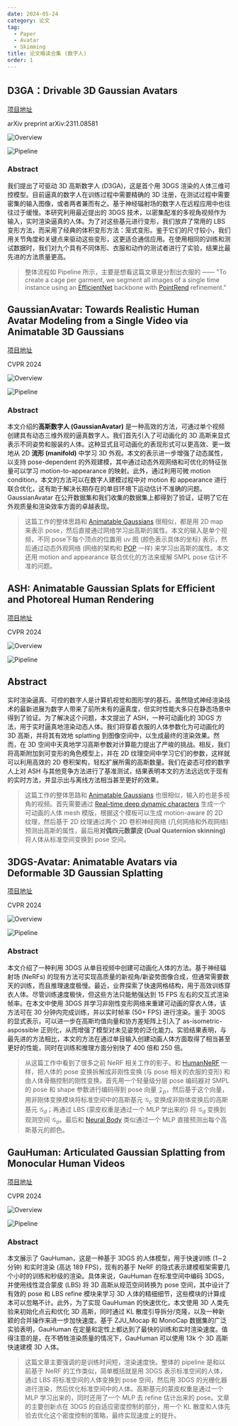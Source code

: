 ```yaml
---
date: 2024-05-24
category: 论文
tag:
  - Paper
  - Avatar
  - Skimming
title: 论文略读合集 (数字人)
order: 1
---
```


## D3GA：Drivable 3D Gaussian Avatars

[项目地址](https://zielon.github.io/d3ga/)

arXiv preprint arXiv:2311.08581

![Overview](https://rocyan.oss-cn-hangzhou.aliyuncs.com/blog/202406261143740.png)

![Pipeline](https://rocyan.oss-cn-hangzhou.aliyuncs.com/blog/202406261143918.png)

### Abstract

我们提出了可驱动 3D 高斯数字人 (D3GA)，这是首个用 3DGS 渲染的人体三维可控模型。目前逼真的数字人在训练过程中需要精确的 3D 注册，在测试过程中需要密集的输入图像，或者两者兼而有之。基于神经辐射场的数字人在远程应用中也往往过于缓慢。本研究利用最近提出的 3DGS 技术，以密集配准的多视角视频作为输入，实时渲染逼真的人体。为了对这些基元进行变形，我们放弃了常用的 LBS 变形方法，而采用了经典的体积变形方法：笼式变形。鉴于它们的尺寸较小，我们用关节角度和关键点来驱动这些变形，这更适合通信应用。在使用相同的训练和测试数据时，我们对九个具有不同体形、衣服和动作的测试者进行了实验，结果比最先进的方法质量更高。

> 整体流程如 Pipeline 所示，主要是想看这篇文章是分割出衣服的 —— "To create a cage per garment, we segment all images of a single time instance using an [EfficientNet][ref1] backbone with [PointRend][ref2] refinement."
>
> [ref1]: http://proceedings.mlr.press/v97/tan19a.html?ref=jina-ai-gmbh.ghost.io
> [ref2]:https://openaccess.thecvf.com/content_CVPR_2020/html/Kirillov_PointRend_Image_Segmentation_As_Rendering_CVPR_2020_paper.html

## GaussianAvatar: Towards Realistic Human Avatar Modeling from a Single Video via Animatable 3D Gaussians

[项目地址](https://huliangxiao.github.io/GaussianAvatar)

CVPR 2024

![Overview](https://rocyan.oss-cn-hangzhou.aliyuncs.com/blog/202407051530107.png)

![Pipeline](https://rocyan.oss-cn-hangzhou.aliyuncs.com/blog/202407051531677.png)

### Abstract

本文介绍的**高斯数字人 (GaussianAvatar)** 是一种高效的方法，可通过单个视频创建具有动态三维外观的逼真数字人。我们首先引入了可动画化的 3D 高斯来显式表示不同姿势和服装的人体。这种显式且可动画化的表现形式可以更高效、更一致地从 2D **流形 (manifold)** 中学习 3D 外观。本文的表示进一步增强了动态属性，以支持 pose-dependent 的外观建模，其中通过动态外观网络和可优化的特征张量可以学习 motion-to-appearance 的映射。此外，通过利用可微 motion condition，本文的方法可以在数字人建模过程中对 motion 和 appearance 进行联合优化，这有助于解决长期存在的单目环境下运动估计不准确的问题。GaussianAvatar 在公开数据集和我们收集的数据集上都得到了验证，证明了它在外观质量和渲染效率方面的卓越表现。

> 这篇工作的整体思路和 [Animatable Gaussians](Animatable-Gaussians.thml) 很相似，都是用 2D map 来表示 pose，然后直接通过网络学习出高斯的属性。本文的输入是单个视频，不同 pose下每个顶点的位置用 uv 图 (颜色表示具体的坐标) 表示，然后通过动态外观网络 (网络的架构和 [POP](https://openaccess.thecvf.com/content/ICCV2021/html/Ma_The_Power_of_Points_for_Modeling_Humans_in_Clothing_ICCV_2021_paper.html) 一样) 来学习出高斯的属性。本文还用 motion and appearance 联合优化的方法来缓解 SMPL pose 估计不准的问题。

## ASH: Animatable Gaussian Splats for Efficient and Photoreal Human Rendering

[项目地址](https://vcai.mpi-inf.mpg.de/projects/ash/)

CVPR 2024

![Overview](https://rocyan.oss-cn-hangzhou.aliyuncs.com/blog/202407051701353.png)

![Pipeline](https://rocyan.oss-cn-hangzhou.aliyuncs.com/blog/202407051701447.png)

## Abstract

实时渲染逼真、可控的数字人是计算机视觉和图形学的基石。虽然隐式神经渲染技术的最新进展为数字人带来了前所未有的逼真度，但实时性能大多只在静态场景中得到了验证。为了解决这个问题，本文提出了 ASH，一种可动画化的 3DGS 方法，用于实时逼真地渲染动态人体。我们将穿着衣服的人体参数化为可动画化的 3D 高斯，并将其有效地 splatting 到图像空间中，以生成最终的渲染效果。然而，在 3D 空间中天真地学习高斯参数对计算能力提出了严峻的挑战。相反，我们将高斯附加到可变形的角色模型上，并在 2D 纹理空间中学习它们的参数，这样就可以利用高效的 2D 卷积架构，轻松扩展所需的高斯数量。我们在姿态可控的数字人上对 ASH 与其他竞争方法进行了基准测试，结果表明本文的方法远远优于现有的实时方法，并显示出与离线方法相当甚至更好的效果。

> 这篇工作的整体思路和 [Animatable Gaussians](Animatable-Gaussians.thml) 也很相似，输入的也是多视角的视频。首先需要通过 [Real-time deep dynamic characters](https://dl.acm.org/doi/abs/10.1145/3450626.3459749) 生成一个可动画的人体 mesh 模版，根据这个模板可以生成 motion-aware 的 2D 纹理，然后基于 2D 纹理通过两个 2D 卷积神经网络 (几何网络和外观网络) 预测出高斯的属性，最后用**对偶四元数蒙皮 (Dual Quaternion skinning)** 将人体从标准空间变换到 pose 空间。

## 3DGS-Avatar: Animatable Avatars via Deformable 3D Gaussian Splatting

[项目地址](https://neuralbodies.github.io/3DGS-Avatar/index.html)

CVPR 2024

![Overview](https://rocyan.oss-cn-hangzhou.aliyuncs.com/blog/202407052119182.png)

![Pipeline](https://rocyan.oss-cn-hangzhou.aliyuncs.com/blog/202407052120368.png)

### Abstract

本文介绍了一种利用 3DGS 从单目视频中创建可动画化人体的方法。基于神经辐射场 (NeRFs) 的现有方法可实现高质量的新视角/新姿势图像合成，但通常需要数天的训练，而且推理速度极慢。最近，业界探索了快速网格结构，用于高效训练穿衣人体。尽管训练速度极快，但这些方法只能勉强达到 15 FPS 左右的交互式渲染帧率。在本文中使用 3DGS 并学习非刚性变形网络来重建可动画的穿衣人体，该方法可在 30 分钟内完成训练，并以实时帧率 (50+ FPS) 进行渲染。鉴于 3DGS 的显式表示，可以进一步在高斯均值向量和协方差矩阵上引入了 as-isometric-aspossible 正则化，从而增强了模型对未见姿势的泛化能力。实验结果表明，与最先进的方法相比，本文的方法在通过单目输入创建动画人体方面取得了相当甚至更好的性能，同时在训练和推理方面分别快了 400 倍和 250 倍。

> 从这篇工作中看到了很多之前 NeRF 相关工作的影子。和 [HumanNeRF](https://openaccess.thecvf.com/content/CVPR2022/html/Weng_HumanNeRF_Free-Viewpoint_Rendering_of_Moving_People_From_Monocular_Video_CVPR_2022_paper.html) 一样，把人体的 pose 变换拆解成非刚性变换 (与 pose 相关的衣服的变形) 和由人体骨骼控制的刚性变换。首先用一个轻量级分层 pose 编码器对 SMPL 的 pose 和 shape 参数进行编码得到 pose 向量 $\mathcal{Z}_p$，然后基于这个向量，用非刚体变换模块将标准空间中的高斯基元 $\mathcal{G}_c$ 变换成非刚体变换后的高斯基元 $\mathcal{G}_d$；再通过 LBS (蒙皮权重是通过一个 MLP 学出来的) 将 $\mathcal{G}_d$ 变换到观测空间 $\mathcal{G}_o$。最后和 [Neural Body](https://openaccess.thecvf.com/content/CVPR2021/html/Peng_Neural_Body_Implicit_Neural_Representations_With_Structured_Latent_Codes_for_CVPR_2021_paper.html) 类似通过一个 MLP 直接预测出每个高斯基元的颜色。

## GauHuman: Articulated Gaussian Splatting from Monocular Human Videos

[项目地址](https://skhu101.github.io/GauHuman/)

CVPR 2024

![Overview](https://rocyan.oss-cn-hangzhou.aliyuncs.com/blog/202407060949697.png)

![Pipeline](https://rocyan.oss-cn-hangzhou.aliyuncs.com/blog/202407060949541.png)

### Abstract

本文展示了 GauHuman，这是一种基于 3DGS 的人体模型，用于快速训练 (1∼2 分钟) 和实时渲染 (高达 189 FPS)，现有的基于 NeRF 的隐式表示建模框架需要几个小时的训练和秒级的渲染。具体来说，GauHuman 在标准空间中编码 3DGS，并使用线性混合蒙皮 (LBS) 将 3D 高斯从规范空间转换为 pose 空间，其中设计了有效的 pose 和 LBS refine 模块来学习 3D 人体的精细细节，这些模块的计算成本可以忽略不计。此外，为了实现 GauHuman 的快速优化，本文使用 3D 人类先验来初始化点云和优化 3D 高斯，同时通过 KL 散度引导拆分/克隆，以及一种新颖的合并操作来进一步加快速度。基于 ZJU_Mocap 和 MonoCap 数据集的广泛实验表明，GauHuman 在定量和定性上都达到了最快的训练和实时渲染速度。值得注意的是，在不牺牲渲染质量的情况下，GauHuman 可以使用 13k 个 3D 高斯快速建模 3D 人体。

> 这篇文章主要强调的是训练时间短，渲染速度快。整体的 pipeline 是和以前基于 NeRF 的工作类似，简单概括就是用 3DGS 表示标准空间的人体，通过 LBS 将标准空间的人体变换到 pose 空间，然后用 3DGS 的光栅化器进行渲染，然后优化标准空间中的人体。高斯基元的蒙皮权重是通过一个 MLP 学习出来的，同时还用了一个 MLP 去 refine 估计出来的 pose。文章的主要创新点在 3DGS 的自适应密度控制的部分，用一个 KL 散度和人体先验去优化这个密度控制的策略，最终实现速度上的提升。
